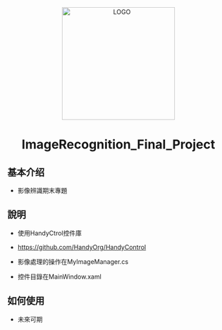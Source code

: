 <div align="center">
<img alt="LOGO" src="https://github.com/swient/ImageRecognition_Final_Project/blob/main/ImageRecognition_Final_Project/Images/ImageRecognition_icon.ico" width="256" height="256" />

# ImageRecognition_Final_Project

</div>

## 基本介绍

- 影像辨識期末專題

## 說明

- 使用HandyCtrol控件庫
- https://github.com/HandyOrg/HandyControl

- 影像處理的操作在MyImageManager.cs
- 控件目錄在MainWindow.xaml

## 如何使用

- 未來可期